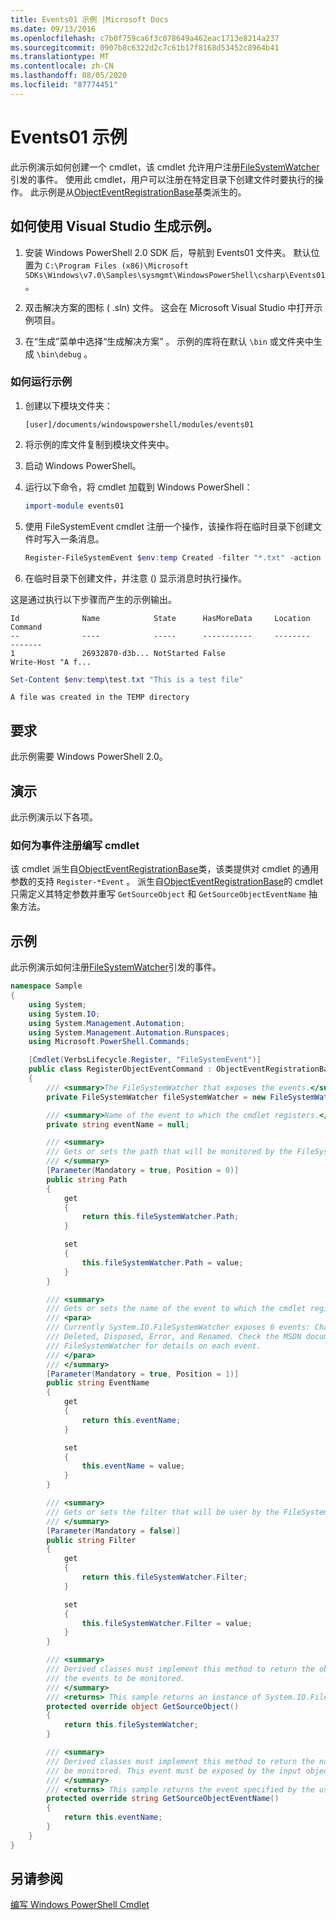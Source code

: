 ```yaml
---
title: Events01 示例 |Microsoft Docs
ms.date: 09/13/2016
ms.openlocfilehash: c7b0f759ca6f3c078649a462eac1713e8214a237
ms.sourcegitcommit: 0907b8c6322d2c7c61b17f8168d53452c8964b41
ms.translationtype: MT
ms.contentlocale: zh-CN
ms.lasthandoff: 08/05/2020
ms.locfileid: "87774451"
---
```

# <a name="events01-sample"></a>Events01 示例

此示例演示如何创建一个 cmdlet，该 cmdlet 允许用户注册[FileSystemWatcher](/dotnet/api/System.IO.FileSystemWatcher)引发的事件。
使用此 cmdlet，用户可以注册在特定目录下创建文件时要执行的操作。
此示例是从[ObjectEventRegistrationBase](/dotnet/api/Microsoft.PowerShell.Commands.ObjectEventRegistrationBase)基类派生的。

## <a name="how-to-build-the-sample-by-using-visual-studio"></a>如何使用 Visual Studio 生成示例。

1. 安装 Windows PowerShell 2.0 SDK 后，导航到 Events01 文件夹。
   默认位置为 `C:\Program Files (x86)\Microsoft SDKs\Windows\v7.0\Samples\sysmgmt\WindowsPowerShell\csharp\Events01`。

2. 双击解决方案的图标 ( .sln) 文件。
   这会在 Microsoft Visual Studio 中打开示例项目。

3. 在“生成”菜单中选择“生成解决方案” 。
   示例的库将在默认 `\bin` 或文件夹中生成 `\bin\debug` 。

### <a name="how-to-run-the-sample"></a>如何运行示例

1. 创建以下模块文件夹：

    `[user]/documents/windowspowershell/modules/events01`

2. 将示例的库文件复制到模块文件夹中。

3. 启动 Windows PowerShell。

4. 运行以下命令，将 cmdlet 加载到 Windows PowerShell：

    ```powershell
    import-module events01
    ```

5. 使用 FileSystemEvent cmdlet 注册一个操作，该操作将在临时目录下创建文件时写入一条消息。

    ```powershell
    Register-FileSystemEvent $env:temp Created -filter "*.txt" -action { Write-Host "A file was created in the TEMP directory" }
    ```

6. 在临时目录下创建文件，并注意 () 显示消息时执行操作。

这是通过执行以下步骤而产生的示例输出。

```output
Id              Name            State      HasMoreData     Location             Command
--              ----            -----      -----------     --------             -------
1               26932870-d3b... NotStarted False                                 Write-Host "A f...

```

```powershell
Set-Content $env:temp\test.txt "This is a test file"
```

```output
A file was created in the TEMP directory
```

## <a name="requirements"></a>要求

此示例需要 Windows PowerShell 2.0。

## <a name="demonstrates"></a>演示

此示例演示以下各项。

### <a name="how-to-write-a-cmdlet-for-event-registration"></a>如何为事件注册编写 cmdlet

该 cmdlet 派生自[ObjectEventRegistrationBase](/dotnet/api/Microsoft.PowerShell.Commands.ObjectEventRegistrationBase)类，该类提供对 cmdlet 的通用参数的支持 `Register-*Event` 。
派生自[ObjectEventRegistrationBase](/dotnet/api/Microsoft.PowerShell.Commands.ObjectEventRegistrationBase)的 cmdlet 只需定义其特定参数并重写 `GetSourceObject` 和 `GetSourceObjectEventName` 抽象方法。

## <a name="example"></a>示例

此示例演示如何注册[FileSystemWatcher](/dotnet/api/System.IO.FileSystemWatcher)引发的事件。

```csharp
namespace Sample
{
    using System;
    using System.IO;
    using System.Management.Automation;
    using System.Management.Automation.Runspaces;
    using Microsoft.PowerShell.Commands;

    [Cmdlet(VerbsLifecycle.Register, "FileSystemEvent")]
    public class RegisterObjectEventCommand : ObjectEventRegistrationBase
    {
        /// <summary>The FileSystemWatcher that exposes the events.</summary>
        private FileSystemWatcher fileSystemWatcher = new FileSystemWatcher();

        /// <summary>Name of the event to which the cmdlet registers.</summary>
        private string eventName = null;

        /// <summary>
        /// Gets or sets the path that will be monitored by the FileSystemWatcher.
        /// </summary>
        [Parameter(Mandatory = true, Position = 0)]
        public string Path
        {
            get
            {
                return this.fileSystemWatcher.Path;
            }

            set
            {
                this.fileSystemWatcher.Path = value;
            }
        }

        /// <summary>
        /// Gets or sets the name of the event to which the cmdlet registers.
        /// <para>
        /// Currently System.IO.FileSystemWatcher exposes 6 events: Changed, Created,
        /// Deleted, Disposed, Error, and Renamed. Check the MSDN documentation of
        /// FileSystemWatcher for details on each event.
        /// </para>
        /// </summary>
        [Parameter(Mandatory = true, Position = 1)]
        public string EventName
        {
            get
            {
                return this.eventName;
            }

            set
            {
                this.eventName = value;
            }
        }

        /// <summary>
        /// Gets or sets the filter that will be user by the FileSystemWatcher.
        /// </summary>
        [Parameter(Mandatory = false)]
        public string Filter
        {
            get
            {
                return this.fileSystemWatcher.Filter;
            }

            set
            {
                this.fileSystemWatcher.Filter = value;
            }
        }

        /// <summary>
        /// Derived classes must implement this method to return the object that generates
        /// the events to be monitored.
        /// </summary>
        /// <returns> This sample returns an instance of System.IO.FileSystemWatcher</returns>
        protected override object GetSourceObject()
        {
            return this.fileSystemWatcher;
        }

        /// <summary>
        /// Derived classes must implement this method to return the name of the event to
        /// be monitored. This event must be exposed by the input object.
        /// </summary>
        /// <returns> This sample returns the event specified by the user with the -EventName parameter.</returns>
        protected override string GetSourceObjectEventName()
        {
            return this.eventName;
        }
    }
}
```

## <a name="see-also"></a>另请参阅

[编写 Windows PowerShell Cmdlet](writing-a-windows-powershell-cmdlet.md)
